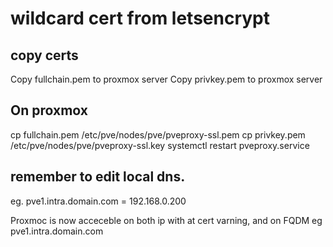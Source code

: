 # wildcard cert from letsencrypt

## copy certs
Copy fullchain.pem to proxmox server
Copy privkey.pem to proxmox server

## On proxmox 
cp fullchain.pem /etc/pve/nodes/pve/pveproxy-ssl.pem
cp privkey.pem /etc/pve/nodes/pve/pveproxy-ssl.key
systemctl restart pveproxy.service 

## remember to edit local dns. 
eg. pve1.intra.domain.com = 192.168.0.200

Proxmoc is now acceceble on both ip with at cert varning, and on FQDM eg pve1.intra.domain.com 
